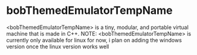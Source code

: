 # bobThemedEmulatorTempName
&lt;bobThemedEmulatorTempName> is a tiny, modular, and portable virtual machine that is made in C++. NOTE: &lt;bobThemedEmulatorTempName> is currently only available for linux for now, i plan on adding the windows version once the linux version works well
